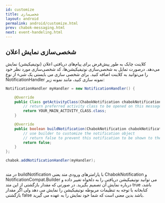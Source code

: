 ```yaml
---
id: customize
title: شخصی‌سازی
layout: android
permalink: android/customize.html
prev: chabok-messaging.html
next: event-handeling.html
---
```


## شخصی‌سازی نمایش اعلان

کلاینت چابک به طور پیش‌فرض برای پیام‌های دریافتی اعلان (نوتیفیکیشن) نمایش می‌دهد. درصورت تمایل به شخصی‌سازی نوتیفیکیشن‌ها، کد شخصی‌سازی مورد نظر خود را می‌توانید به کلاینت اضافه کنید.
برای شخصی سازی می بایستی یک شیء از نوع NotificationHandler نمونه سازی کنید، مانند نمونه زیر:

```java                
NotificationHandler myHandler = new NotificationHandler() {

    @Override
    public Class getActivityClass(ChabokNotification chabokNotification) {
        // return preferred activity class to be opened on this message's notification
        return YOUR_MAIN_ACTIVITY_CLASS.class;
    }

    @Override
    public boolean buildNotification(ChabokNotification chabokNotification, NotificationCompat.Builder builder) {
        // use builder to customize the notification object
        // return false to prevent this notification to be shown to the user, otherwise true
        return false;
    }
};

chabok.addNotificationHandler(myHandler);
 
```               
            
در متد buildNotification با پارامترهای ورودی متد یعنی ChabokNotification و NotificationCompat.Builder می توانید نوتیفیکیشن دریافتی را به دلخواه تغییر داده و درباره نمایش آن تصمیم بگیرید. در صورتی که مقدار بازگشتی از این متد true باشد، کتابخانه با توجه به تنظیمات مربوطه نوتیفیکیشن را نمایش می دهد ولی اگر مقدار بازگشتی false باشد بدین معنی است که شما خود نمایش را به عهده می گیرید.
